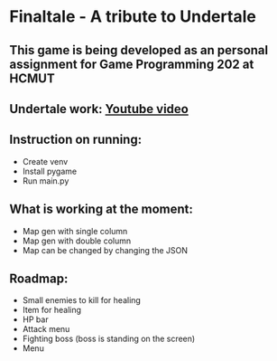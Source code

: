 # Finaltale - A tribute to Undertale

## This game is being developed as an personal assignment for Game Programming 202 at HCMUT

## Undertale work: [Youtube video](https://youtu.be/Vr4IYjeplJA)

## Instruction on running:

- Create venv
- Install pygame
- Run main.py

## What is working at the moment:

- Map gen with single column
- Map gen with double column
- Map can be changed by changing the JSON

## Roadmap:

- Small enemies to kill for healing
- Item for healing
- HP bar
- Attack menu
- Fighting boss (boss is standing on the screen)
- Menu